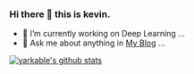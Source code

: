 ### Hi there 👋 this is kevin. 

- 🌱 I’m currently working on Deep Learning ...
- 💬 Ask me about anything in [My Blog](szukevin.site/) ...

[![yarkable's github stats](https://github-readme-stats.vercel.app/api?username=yarkable&show_icons=true)](https://github.com/yarkable)
<!--
**yarkable/yarkable** is a ✨ _special_ ✨ repository because its `README.md` (this file) appears on your GitHub profile.

Here are some ideas to get you started:

- 🔭 I’m currently working on ...
- 🌱 I’m currently learning ...
- 👯 I’m looking to collaborate on ...
- 🤔 I’m looking for help with ...
- 💬 Ask me about ...
- 📫 How to reach me: ...
- 😄 Pronouns: ...
- ⚡ Fun fact: ...
-->
